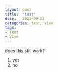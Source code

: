 ```yaml
---
layout: post
title:  "test"
date:   2023-09-23
categories: test, vive
tags:
- Test
- Vive
---
```

does this still work?
1. yes
2. no
